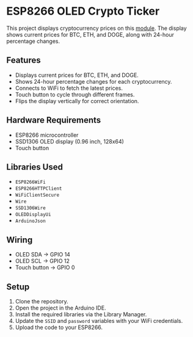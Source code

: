# ESP8266 OLED Crypto Ticker

This project displays cryptocurrency prices on this [module](https://a.co/d/024ynaRp). The display shows current prices for BTC, ETH, and DOGE, along with 24-hour percentage changes.

## Features

- Displays current prices for BTC, ETH, and DOGE.
- Shows 24-hour percentage changes for each cryptocurrency.
- Connects to WiFi to fetch the latest prices.
- Touch button to cycle through different frames.
- Flips the display vertically for correct orientation.

## Hardware Requirements

- ESP8266 microcontroller
- SSD1306 OLED display (0.96 inch, 128x64)
- Touch button

## Libraries Used

- `ESP8266WiFi`
- `ESP8266HTTPClient`
- `WiFiClientSecure`
- `Wire`
- `SSD1306Wire`
- `OLEDDisplayUi`
- `ArduinoJson`

## Wiring

- OLED SDA -> GPIO 14
- OLED SCL -> GPIO 12
- Touch button -> GPIO 0

## Setup

1. Clone the repository.
2. Open the project in the Arduino IDE.
3. Install the required libraries via the Library Manager.
4. Update the `SSID` and `password` variables with your WiFi credentials.
5. Upload the code to your ESP8266.
